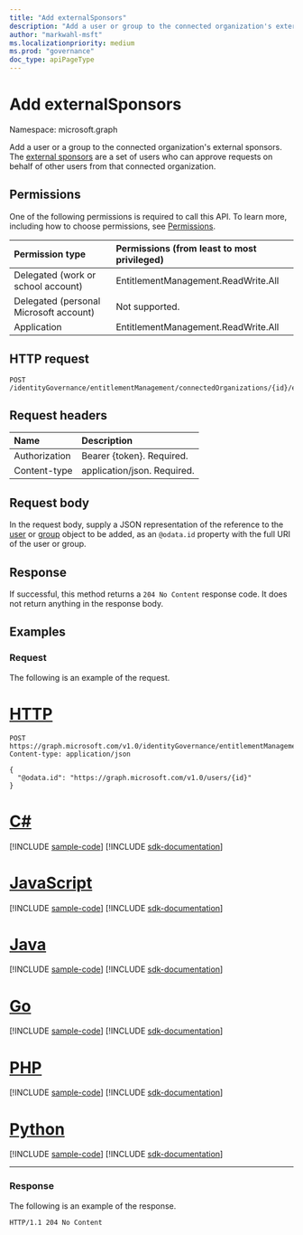 ```yaml
---
title: "Add externalSponsors"
description: "Add a user or group to the connected organization's external sponsors."
author: "markwahl-msft"
ms.localizationpriority: medium
ms.prod: "governance"
doc_type: apiPageType
---
```

# Add externalSponsors

Namespace: microsoft.graph

Add a user or a group to the connected organization's external sponsors. The [external sponsors](../resources/externalsponsors.md) are a set of users who can approve requests on behalf of other users from that connected organization.

## Permissions
One of the following permissions is required to call this API. To learn more, including how to choose permissions, see [Permissions](/graph/permissions-reference).

|Permission type      | Permissions (from least to most privileged)              |
|:--------------------|:---------------------------------------------------------|
|Delegated (work or school account)     | EntitlementManagement.ReadWrite.All |
|Delegated (personal Microsoft account) | Not supported.    |
|Application | EntitlementManagement.ReadWrite.All |

## HTTP request
<!-- { "blockType": "ignored" } -->
```http
POST /identityGovernance/entitlementManagement/connectedOrganizations/{id}/externalSponsors/$ref
```

## Request headers
| Name       | Description|
|:---------------|:----------|
| Authorization  | Bearer {token}. Required. |
| Content-type | application/json. Required. |

## Request body
In the request body, supply a JSON representation of the reference to the [user](../resources/user.md) or [group](../resources/group.md) object to be added, as an `@odata.id` property with the full URI of the user or group.

## Response
If successful, this method returns a `204 No Content` response code. It does not return anything in the response body.

## Examples

### Request

The following is an example of the request.


# [HTTP](#tab/http)
<!-- {
  "blockType": "request",
  "name": "create_externalsponsor_from_connectedorganization"
}
-->
``` http
POST https://graph.microsoft.com/v1.0/identityGovernance/entitlementManagement/connectedOrganizations/{id}/externalSponsors/$ref
Content-type: application/json

{
  "@odata.id": "https://graph.microsoft.com/v1.0/users/{id}"
}
```

# [C#](#tab/csharp)
[!INCLUDE [sample-code](../includes/snippets/csharp/create-externalsponsor-from-connectedorganization-csharp-snippets.md)]
[!INCLUDE [sdk-documentation](../includes/snippets/snippets-sdk-documentation-link.md)]

# [JavaScript](#tab/javascript)
[!INCLUDE [sample-code](../includes/snippets/javascript/create-externalsponsor-from-connectedorganization-javascript-snippets.md)]
[!INCLUDE [sdk-documentation](../includes/snippets/snippets-sdk-documentation-link.md)]

# [Java](#tab/java)
[!INCLUDE [sample-code](../includes/snippets/java/create-externalsponsor-from-connectedorganization-java-snippets.md)]
[!INCLUDE [sdk-documentation](../includes/snippets/snippets-sdk-documentation-link.md)]

# [Go](#tab/go)
[!INCLUDE [sample-code](../includes/snippets/go/create-externalsponsor-from-connectedorganization-go-snippets.md)]
[!INCLUDE [sdk-documentation](../includes/snippets/snippets-sdk-documentation-link.md)]

# [PHP](#tab/php)
[!INCLUDE [sample-code](../includes/snippets/php/create-externalsponsor-from-connectedorganization-php-snippets.md)]
[!INCLUDE [sdk-documentation](../includes/snippets/snippets-sdk-documentation-link.md)]

# [Python](#tab/python)
[!INCLUDE [sample-code](../includes/snippets/python/create-externalsponsor-from-connectedorganization-python-snippets.md)]
[!INCLUDE [sdk-documentation](../includes/snippets/snippets-sdk-documentation-link.md)]

---

### Response

The following is an example of the response.

<!-- {
  "blockType": "response"
} -->
```http
HTTP/1.1 204 No Content
```

